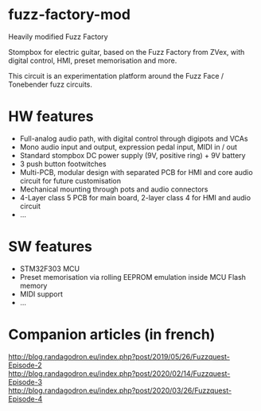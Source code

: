 # fuzz-factory-mod
Heavily modified Fuzz Factory

Stompbox for electric guitar, based on the Fuzz Factory from ZVex, with digital control, HMI, preset memorisation and more.

This circuit is an experimentation platform around the Fuzz Face / Tonebender fuzz circuits.

# HW features

* Full-analog audio path, with digital control through digipots and VCAs
* Mono audio input and output, expression pedal input, MIDI in / out
* Standard stompbox DC power supply (9V, positive ring) + 9V battery
* 3 push button footwitches
* Multi-PCB, modular design with separated PCB for HMI and core audio circuit for future customisation
* Mechanical mounting through pots and audio connectors
* 4-Layer class 5 PCB for main board, 2-layer class 4 for HMI and audio circuit
* ...

# SW features

* STM32F303 MCU
* Preset memorisation via rolling EEPROM emulation inside MCU Flash memory
* MIDI support
* ...

# Companion articles (in french)

http://blog.randagodron.eu/index.php?post/2019/05/26/Fuzzquest-Episode-2  
http://blog.randagodron.eu/index.php?post/2020/02/14/Fuzzquest-Episode-3  
http://blog.randagodron.eu/index.php?post/2020/03/26/Fuzzquest-Episode-4  
